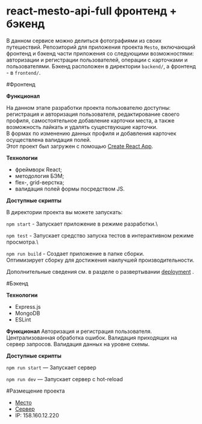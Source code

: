 # react-mesto-api-full фронтенд + бэкенд

В данном сервисе можно делиться фотографиями из своих путешествий.
Репозиторий для приложения проекта `Mesto`, 
включающий фронтенд и бэкенд части приложения со следующими возможностями: 
авторизации и регистрации пользователей, операции с карточками и пользователями. 
Бэкенд расположен в директории `backend/`, а фронтенд - в `frontend/`. 

#Фронтенд

**Функционал**

На данном этапе разработки проекта пользователю доступны:
регистрация и авторизация пользователя,
редактирование своего профиля,
самостоятельное добавление карточки места,
а также возможность лайкать и удалять существующие карточки.\
В формах по изменению данных профиля и добавления карточек осуществлена валидация полей.\
Этот проект был загружен с помощью [Create React App](https://github.com/facebook/create-react-app).


**Технологии**

* фреймворк React;
* методология БЭМ;
* flex-, grid-верстка;
* валидация полей формы посредством JS.

**Доступные скрипты**

В директории проекта вы можете запускать:

`npm start` - Запускает приложение в режиме разработки.\

`npm test` - Запускает средство запуска тестов в интерактивном режиме просмотра.\

`npm run build` - Создает приложение в папке сборки.\
Оптимизирует сборку для достижения наилучшей производительности.

Дополнительные сведения см. в разделе о развертывании [deployment](https://facebook.github.io/create-react-app/docs/deployment) .


#Бэкенд

**Технологии**
- Express.js
- MongoDB
- ESLint

**Функционал**
Авторизация и регистрация пользователя.
Централизованная обработка ошибок.
Валидация приходящих на сервер запросов.
Валидация данных на уровне схемы.

**Доступные скрипты**

`npm run start` — Запускает сервер

`npm run dev` — Запускает сервер с hot-reload


#Размещение проекта
* [Место](https://pivovarova.pro.nomoredomains.xyz/)
* [Сервер](https://api.pivovarova.pro.nomoredomains.xyz/)
* IP: 158.160.12.220

